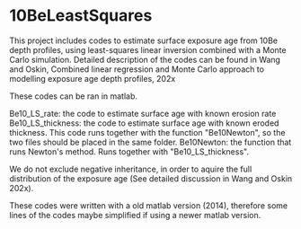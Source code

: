# 10BeLeastSquares
This project includes codes to estimate surface exposure age from 10Be depth profiles, using least-squares linear inversion combined with a Monte Carlo simulation.
Detailed description of the codes can be found in Wang and Oskin, Combined linear regression and Monte Carlo approach to modelling exposure age depth profiles, 202x

These codes can be ran in matlab. 

Be10_LS_rate: the code to estimate surface age with known erosion rate
Be10_LS_thickness: the code to estimate surface age with known eroded thickness. This code runs together with the function "Be10Newton", so the two files should be placed in the same folder.
Be10Newton: the function that runs Newton's method. Runs together with "Be10_LS_thickness".

We do not exclude negative inheritance, in order to aquire the full distribution of the exposure age (See detailed discussion in Wang and Oskin 202x). 

These codes were written with a old matlab version (2014), therefore some lines of the codes maybe simplified if using a newer matlab version.
